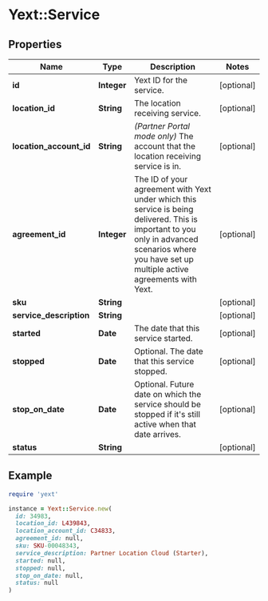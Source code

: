 # Yext::Service

## Properties

| Name | Type | Description | Notes |
| ---- | ---- | ----------- | ----- |
| **id** | **Integer** | Yext ID for the service. | [optional] |
| **location_id** | **String** | The location receiving service. | [optional] |
| **location_account_id** | **String** | *(Partner Portal mode only)* The account that the location receiving service is in.  | [optional] |
| **agreement_id** | **Integer** | The ID of your agreement with Yext under which this service is being delivered. This is important to you only in advanced scenarios where you have set up multiple active agreements with Yext. | [optional] |
| **sku** | **String** |  | [optional] |
| **service_description** | **String** |  | [optional] |
| **started** | **Date** | The date that this service started. | [optional] |
| **stopped** | **Date** | Optional. The date that this service stopped. | [optional] |
| **stop_on_date** | **Date** | Optional. Future date on which the service should be stopped if it&#39;s still active when that date arrives. | [optional] |
| **status** | **String** |  | [optional] |

## Example

```ruby
require 'yext'

instance = Yext::Service.new(
  id: 34983,
  location_id: L439843,
  location_account_id: C34833,
  agreement_id: null,
  sku: SKU-00048343,
  service_description: Partner Location Cloud (Starter),
  started: null,
  stopped: null,
  stop_on_date: null,
  status: null
)
```

